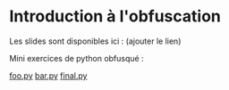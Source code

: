 # Introduction à l'obfuscation

Les slides sont disponibles ici : (ajouter le lien)

Mini exercices de python obfusqué :

[foo.py](https://github.com/noutoff/noutoff.github.io/exos/foo.py)
[bar.py](https://github.com/noutoff/noutoff.github.io/exos/foo.py)
[final.py](https://github.com/noutoff/noutoff.github.io/exos/foo.py)
